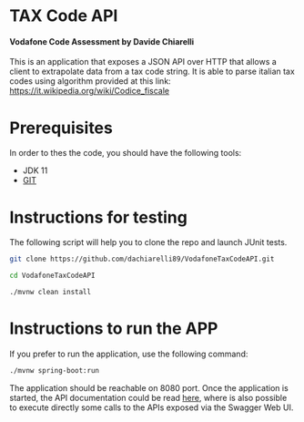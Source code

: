 # TAX Code API
#### Vodafone Code Assessment by Davide Chiarelli

This is an application that exposes a JSON API over HTTP that allows a client to extrapolate data from a
tax code string.
It is able to parse italian tax codes using algorithm provided at this link: https://it.wikipedia.org/wiki/Codice_fiscale
# Prerequisites
In order to thes the code, you should have the following tools:
- JDK 11
- [GIT](https://git-scm.com/)

# Instructions for testing
The following script will help you to clone the repo and launch JUnit tests.
```sh
git clone https://github.com/dachiarelli89/VodafoneTaxCodeAPI.git

cd VodafoneTaxCodeAPI

./mvnw clean install
```
# Instructions to run the APP

If you prefer to run the application, use the following command:
```sh
./mvnw spring-boot:run
```
The application should be reachable on 8080 port. 
Once the application is started, the API documentation could be read [here](http://localhost:8080/swagger-ui.html), where is also possible to execute directly some calls to the APIs exposed via the Swagger Web UI. 
